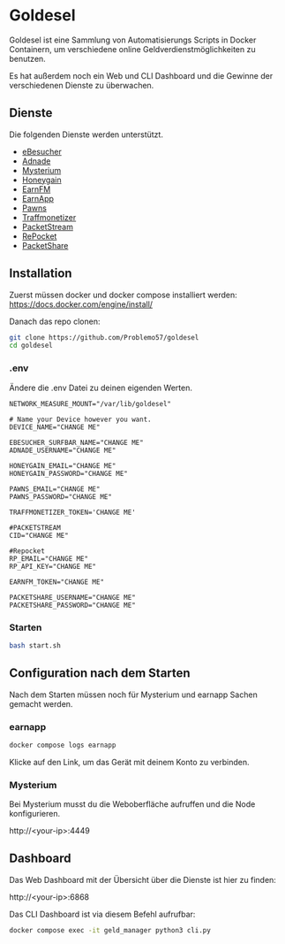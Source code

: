 # Goldesel

Goldesel ist eine Sammlung von Automatisierungs Scripts in Docker Containern,
um verschiedene online Geldverdienstmöglichkeiten zu benutzen.

Es hat außerdem noch ein Web und CLI Dashboard und die Gewinne der verschiedenen Dienste zu überwachen.


## Dienste
Die folgenden Dienste werden unterstützt.

 - [eBesucher](https://www.ebesucher.de/?ref=Problemo1)
 - [Adnade](https://adnade.net/?ref=problemo)
 - [Mysterium](https://mystnodes.co/?referral_code=c33FxuedB3KczaVmOcUIKk79K2Er0rIvJRW9qXgg)
 - [Honeygain](https://r.honeygain.me/PROBLB3084)
 - [EarnFM](https://earn.fm/ref/JANEOHPV)
 - [EarnApp](https://earnapp.com/i/FM4GqAK9)
 - [Pawns](https://pawns.app/?r=14966712)
 - [Traffmonetizer](https://traffmonetizer.com/?aff=1369505)
 - [PacketStream](https://packetstream.io/?psr=5cAF)
 - [RePocket](https://link.repocket.com/Cn55)
 - [PacketShare](https://www.packetshare.io/?code=06E2D47A46481CEA)


## Installation
Zuerst müssen docker und docker compose installiert werden: https://docs.docker.com/engine/install/

Danach das repo clonen:
```bash
git clone https://github.com/Problemo57/goldesel
cd goldesel
```

### .env
Ändere die .env Datei zu deinen eigenden Werten.
```
NETWORK_MEASURE_MOUNT="/var/lib/goldesel"

# Name your Device however you want.
DEVICE_NAME="CHANGE ME"

EBESUCHER_SURFBAR_NAME="CHANGE ME"
ADNADE_USERNAME="CHANGE ME"

HONEYGAIN_EMAIL="CHANGE ME"
HONEYGAIN_PASSWORD="CHANGE ME"

PAWNS_EMAIL="CHANGE ME"
PAWNS_PASSWORD="CHANGE ME"

TRAFFMONETIZER_TOKEN='CHANGE ME'

#PACKETSTREAM
CID="CHANGE ME"

#Repocket
RP_EMAIL="CHANGE ME"
RP_API_KEY="CHANGE ME"

EARNFM_TOKEN="CHANGE ME"

PACKETSHARE_USERNAME="CHANGE ME"
PACKETSHARE_PASSWORD="CHANGE ME"
```

### Starten
```bash
bash start.sh
```

## Configuration nach dem Starten

Nach dem Starten müssen noch für Mysterium und earnapp Sachen gemacht werden.

### earnapp
```bash
docker compose logs earnapp
```
Klicke auf den Link, um das Gerät mit deinem Konto zu verbinden.

### Mysterium
Bei Mysterium musst du die Weboberfläche aufruffen und die Node konfigurieren.

http://\<your-ip\>:4449


## Dashboard
Das Web Dashboard mit der Übersicht über die Dienste ist hier zu finden:

http://\<your-ip\>:6868

Das CLI Dashboard ist via diesem Befehl aufrufbar:
```bash
docker compose exec -it geld_manager python3 cli.py
```

